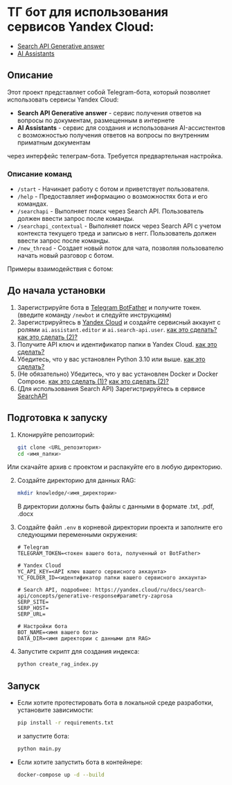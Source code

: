 # ТГ бот для использования сервисов Yandex Cloud:
* [Search API Generative answer](https://yandex.cloud/ru/services/search-api)
* [AI Assistants](https://yandex.cloud/ru/events/979)

## Описание
Этот проект представляет собой Telegram-бота, который позволяет использовать сервисы Yandex Cloud:
* **Search API Generative answer** - сервис получения ответов на вопросы по документам, размещенным в интернете
* **AI Assistants** - сервис для создания и использования AI-ассистентов с возможностью получения ответов на вопросы по внутренним приматным документам

через интерфейс телеграм-бота. Требуется предвартельная настройка.

### Описание команд

* `/start` - Начинает работу с ботом и приветствует пользователя.
* `/help` - Предоставляет информацию о возможностях бота и его командах.
* `/searchapi` - Выполняет поиск через Search API. Пользователь должен ввести запрос после команды.
* `/searchapi_contextual` - Выполняет поиск через Search API с учетом контекста текущего треда и записью в негг. Пользователь должен ввести запрос после команды.
* `/new_thread` - Создает новый поток для чата, позволяя пользователю начать новый разговор с ботом.

Примеры взаимодействия с ботом:


## До начала установки

1. Зарегистрируйте бота в [Telegram BotFather](https://t.me/BotFather) и получите токен. (введите команду `/newbot` и следуйте инструкциям)
2. Зарегистрируйтесь в [Yandex Cloud](https://cloud.yandex.ru/) и создайте сервисный аккаунт с ролями `ai.assistant.editor` и `ai.search-api.user`. [как это сделать?](https://yandex.cloud/ru/docs/iam/concepts/users/service-accounts) [как это сделать (2)?](https://yandex.cloud/ru/docs/search-api/operations/workaround#create-api-key)
2. Получите API ключ и идентификатор папки в Yandex Cloud. [как это сделать?](https://yandex.cloud/ru/docs/foundation-models/quickstart/yandexgpt)
3. Убедитесь, что у вас установлен Python 3.10 или выше. [как это сделать?](https://www.python.org/downloads/)
4. (Не обязательно) Убедитесь, что у вас установлен Docker и Docker Compose. [как это сделать (1)?](https://docs.docker.com/get-docker/) [как это сделать (2)?](https://docs.docker.com/compose/install/)
5. (Для использования Search API) Зарегистрируйтесь в сервисе [SearchAPI](https://yandex.cloud/ru/docs/search-api/quickstart#registration)

## Подготовка к запуску

1. Клонируйте репозиторий:
   ```bash
   git clone <URL_репозитория>
   cd <имя_папки>
   ```

Или скачайте архив с проектом и распакуйте его в любую директорию.

2. Создайте директорию для данных RAG:
   ```bash
   mkdir knowledge/<имя_директории>
   ```

   В директории должны быть файлы с данными в формате .txt, .pdf, .docx

3. Создайте файл `.env` в корневой директории проекта и заполните его следующими переменными окружения:
   ```env
   # Telegram
   TELEGRAM_TOKEN=<токен вашего бота, полученный от BotFather>

   # Yandex Cloud
   YC_API_KEY=<API ключ вашего сервисного аккаунта>
   YC_FOLDER_ID=<идентификатор папки вашего сервисного аккаунта>

   # Search API, подробнее: https://yandex.cloud/ru/docs/search-api/concepts/generative-response#parametry-zaprosa
   SERP_SITE=
   SERP_HOST=
   SERP_URL=

   # Настройки бота
   BOT_NAME=<имя вашего бота>
   DATA_DIR=<имя директории с данными для RAG>
   ```

4. Запустите скрипт для создания индекса:
   ```bash
   python create_rag_index.py
   ```

## Запуск

* Если хотите протестировать бота в локальной среде разработки, установите зависимости:
   ```bash
   pip install -r requirements.txt
   ```
   и запустите бота:
   ```bash
   python main.py
   ```

* Если хотите запустить бота в контейнере:
   ```bash
   docker-compose up -d --build
   ```

